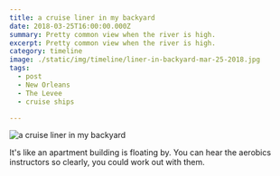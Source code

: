 ```yaml
---
title: a cruise liner in my backyard
date: 2018-03-25T16:00:00.000Z
summary: Pretty common view when the river is high.
excerpt: Pretty common view when the river is high.
category: timeline
image: ./static/img/timeline/liner-in-backyard-mar-25-2018.jpg
tags:
  - post 
  - New Orleans
  - The Levee
  - cruise ships

---
```


![a cruise liner in my backyard](/static/img/timeline/liner-in-backyard-mar-25-2018.jpg "a cruise liner in my backyard")

It's like an apartment building is floating by. You can hear the aerobics instructors so clearly, you could work out with them.